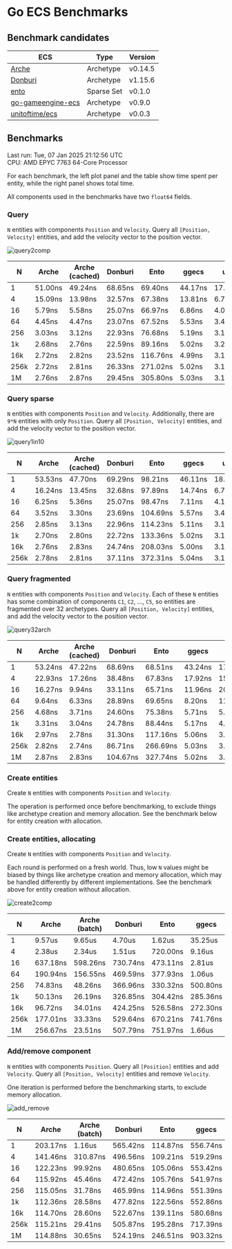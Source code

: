 # Go ECS Benchmarks

## Benchmark candidates

| ECS | Type | Version |
|-----|------|---------|
| [Arche](https://github.com/mlange-42/arche) | Archetype | v0.14.5 |
| [Donburi](https://github.com/yohamta/donburi) | Archetype | v1.15.6 |
| [ento](https://github.com/wwfranczyk/ento) | Sparse Set | v0.1.0 |
| [go-gameengine-ecs](https://github.com/marioolofo/go-gameengine-ecs) | Archetype | v0.9.0 |
| [unitoftime/ecs](https://github.com/unitoftime/ecs) | Archetype | v0.0.3 |

## Benchmarks

Last run: Tue, 07 Jan 2025 21:12:56 UTC  
CPU: AMD EPYC 7763 64-Core Processor

For each benchmark, the left plot panel and the table show time spent per entity,
while the right panel shows total time.

All components used in the benchmarks have two `float64` fields.

### Query

`N` entities with components `Position` and `Velocity`.
Query all `[Position, Velocity]` entities, and add the velocity vector to the position vector.

![query2comp](https://github.com/user-attachments/assets/5f0ac10d-8f39-4d5c-9915-0dcae22a442c)

| N | Arche | Arche (cached) | Donburi | Ento | ggecs | uot |
| --- | --- | --- | --- | --- | --- | --- |
| 1 | 51.00ns | 49.24ns | 68.65ns | 69.40ns | 44.17ns | 17.77ns |
| 4 | 15.09ns | 13.98ns | 32.57ns | 67.38ns | 13.81ns | 6.70ns |
| 16 | 5.79ns | 5.58ns | 25.07ns | 66.97ns | 6.86ns | 4.00ns |
| 64 | 4.45ns | 4.47ns | 23.07ns | 67.52ns | 5.53ns | 3.44ns |
| 256 | 3.03ns | 3.12ns | 22.93ns | 76.68ns | 5.19ns | 3.19ns |
| 1k | 2.68ns | 2.76ns | 22.59ns | 89.16ns | 5.02ns | 3.21ns |
| 16k | 2.72ns | 2.82ns | 23.52ns | 116.76ns | 4.99ns | 3.14ns |
| 256k | 2.72ns | 2.81ns | 26.33ns | 271.02ns | 5.02ns | 3.15ns |
| 1M | 2.76ns | 2.87ns | 29.45ns | 305.80ns | 5.03ns | 3.19ns |

### Query sparse

`N` entities with components `Position` and `Velocity`.
Additionally, there are `9*N` entities with only `Position`.
Query all `[Position, Velocity]` entities, and add the velocity vector to the position vector.

![query1in10](https://github.com/user-attachments/assets/3a3510b3-e542-4fb0-b10a-5fdb4849eb10)

| N | Arche | Arche (cached) | Donburi | Ento | ggecs | uot |
| --- | --- | --- | --- | --- | --- | --- |
| 1 | 53.53ns | 47.70ns | 69.29ns | 98.21ns | 46.11ns | 18.23ns |
| 4 | 16.24ns | 13.45ns | 32.68ns | 97.89ns | 14.74ns | 6.75ns |
| 16 | 6.25ns | 5.36ns | 25.07ns | 98.47ns | 7.11ns | 4.10ns |
| 64 | 3.52ns | 3.30ns | 23.69ns | 104.69ns | 5.57ns | 3.42ns |
| 256 | 2.85ns | 3.13ns | 22.96ns | 114.23ns | 5.11ns | 3.19ns |
| 1k | 2.70ns | 2.80ns | 22.72ns | 133.36ns | 5.02ns | 3.13ns |
| 16k | 2.76ns | 2.83ns | 24.74ns | 208.03ns | 5.00ns | 3.14ns |
| 256k | 2.78ns | 2.81ns | 37.11ns | 372.31ns | 5.04ns | 3.16ns |

### Query fragmented

`N` entities with components `Position` and `Velocity`.
Each of these `N` entities has some combination of components
`C1`, `C2`, ..., `C5`, so entities are fragmented over 32 archetypes.
Query all `[Position, Velocity]` entities, and add the velocity vector to the position vector.

![query32arch](https://github.com/user-attachments/assets/b1f915c9-8bd1-40be-8902-077323f18566)

| N | Arche | Arche (cached) | Donburi | Ento | ggecs | uot |
| --- | --- | --- | --- | --- | --- | --- |
| 1 | 53.24ns | 47.22ns | 68.69ns | 68.51ns | 43.24ns | 17.44ns |
| 4 | 22.93ns | 17.26ns | 38.48ns | 67.83ns | 17.92ns | 15.41ns |
| 16 | 16.27ns | 9.94ns | 33.11ns | 65.71ns | 11.96ns | 20.59ns |
| 64 | 9.64ns | 6.33ns | 28.89ns | 69.65ns | 8.20ns | 11.71ns |
| 256 | 4.68ns | 3.71ns | 24.60ns | 75.38ns | 5.71ns | 5.32ns |
| 1k | 3.31ns | 3.04ns | 24.78ns | 88.44ns | 5.17ns | 4.48ns |
| 16k | 2.97ns | 2.78ns | 31.30ns | 117.16ns | 5.06ns | 3.28ns |
| 256k | 2.82ns | 2.74ns | 86.71ns | 266.69ns | 5.03ns | 3.18ns |
| 1M | 2.87ns | 2.83ns | 104.67ns | 327.74ns | 5.02ns | 3.21ns |

### Create entities

Create `N` entities with components `Position` and `Velocity`.

The operation is performed once before benchmarking,
to exclude things like archetype creation and memory allocation.
See the benchmark below for entity creation with allocation.

### Create entities, allocating

Create `N` entities with components `Position` and `Velocity`.

Each round is performed on a fresh world.
Thus, low `N` values might be biased by things like archetype creation and memory allocation,
which may be handled differently by different implementations.
See the benchmark above for entity creation without allocation.

![create2comp](https://github.com/user-attachments/assets/f1b613a1-4609-4318-a7a0-98e511a3a881)

| N | Arche | Arche (batch) | Donburi | Ento | ggecs | uot |
| --- | --- | --- | --- | --- | --- | --- |
| 1 | 9.57us | 9.65us | 4.70us | 1.62us | 35.25us | 3.27us |
| 4 | 2.38us | 2.34us | 1.51us | 720.00ns | 9.16us | 1.30us |
| 16 | 637.18ns | 598.26ns | 730.74ns | 473.11ns | 2.81us | 627.07ns |
| 64 | 190.94ns | 156.55ns | 469.59ns | 377.93ns | 1.06us | 431.40ns |
| 256 | 74.83ns | 48.26ns | 366.96ns | 330.32ns | 500.80ns | 346.81ns |
| 1k | 50.13ns | 26.19ns | 326.85ns | 304.42ns | 285.36ns | 311.92ns |
| 16k | 96.72ns | 34.01ns | 424.25ns | 526.58ns | 272.30ns | 340.31ns |
| 256k | 177.01ns | 33.33ns | 529.64ns | 670.21ns | 741.76ns | 437.81ns |
| 1M | 256.67ns | 23.51ns | 507.79ns | 751.97ns | 1.66us | 475.18ns |

### Add/remove component

`N` entities with components `Position`.
Query all `[Position]` entities and add `Velocity`.
Query all `[Position, Velocity]` entities and remove `Velocity`.

One iteration is performed before the benchmarking starts, to exclude memory allocation.

![add_remove](https://github.com/user-attachments/assets/4443b11b-ecb7-402c-825e-963601f19db9)

| N | Arche | Arche (batch) | Donburi | Ento | ggecs | uot |
| --- | --- | --- | --- | --- | --- | --- |
| 1 | 203.17ns | 1.16us | 565.42ns | 114.87ns | 556.74ns | 388.34ns |
| 4 | 141.46ns | 310.87ns | 496.56ns | 109.21ns | 519.29ns | 350.26ns |
| 16 | 122.23ns | 99.92ns | 480.65ns | 105.06ns | 553.42ns | 347.15ns |
| 64 | 115.92ns | 45.46ns | 472.42ns | 105.76ns | 541.97ns | 367.92ns |
| 256 | 115.05ns | 31.78ns | 465.99ns | 114.96ns | 551.39ns | 374.16ns |
| 1k | 112.36ns | 28.58ns | 477.82ns | 122.56ns | 552.86ns | 760.86ns |
| 16k | 114.70ns | 28.60ns | 522.67ns | 139.11ns | 580.68ns | 817.44ns |
| 256k | 115.21ns | 29.41ns | 505.87ns | 195.28ns | 717.39ns | 1.31us |
| 1M | 114.88ns | 30.65ns | 524.19ns | 246.51ns | 903.32ns | 1.48us |
